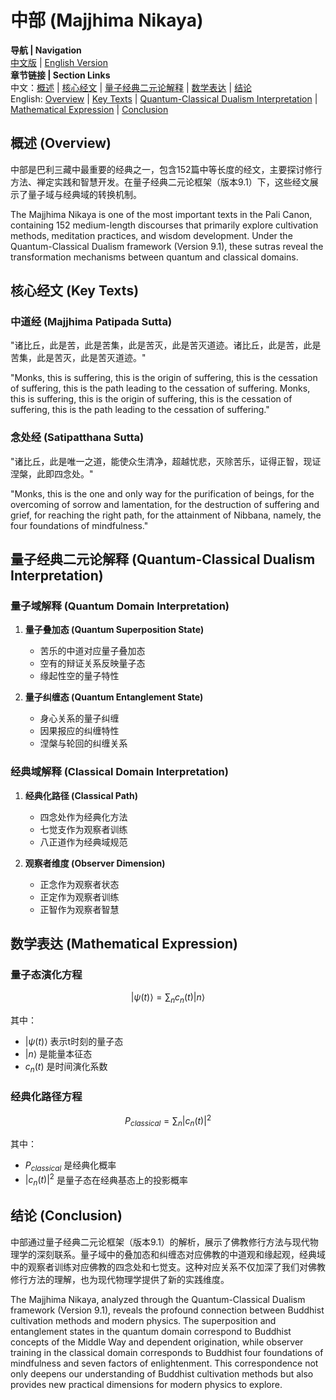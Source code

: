 # 中部 (Majjhima Nikaya)

**导航 | Navigation**  
[中文版](#中部解析) | [English Version](#majjhima-nikaya-analysis)  
**章节链接 | Section Links**  
中文：[概述](#概述-overview) | [核心经文](#核心经文-key-texts) | [量子经典二元论解释](#量子经典二元论解释-quantum-classical-dualism-interpretation) | [数学表达](#数学表达-mathematical-expression) | [结论](#结论-conclusion)  
English: [Overview](#概述-overview) | [Key Texts](#核心经文-key-texts) | [Quantum-Classical Dualism Interpretation](#量子经典二元论解释-quantum-classical-dualism-interpretation) | [Mathematical Expression](#数学表达-mathematical-expression) | [Conclusion](#结论-conclusion)

## 概述 (Overview)

中部是巴利三藏中最重要的经典之一，包含152篇中等长度的经文，主要探讨修行方法、禅定实践和智慧开发。在量子经典二元论框架（版本9.1）下，这些经文展示了量子域与经典域的转换机制。

The Majjhima Nikaya is one of the most important texts in the Pali Canon, containing 152 medium-length discourses that primarily explore cultivation methods, meditation practices, and wisdom development. Under the Quantum-Classical Dualism framework (Version 9.1), these sutras reveal the transformation mechanisms between quantum and classical domains.

## 核心经文 (Key Texts)

### 中道经 (Majjhima Patipada Sutta)
"诸比丘，此是苦，此是苦集，此是苦灭，此是苦灭道迹。诸比丘，此是苦，此是苦集，此是苦灭，此是苦灭道迹。"

"Monks, this is suffering, this is the origin of suffering, this is the cessation of suffering, this is the path leading to the cessation of suffering. Monks, this is suffering, this is the origin of suffering, this is the cessation of suffering, this is the path leading to the cessation of suffering."

### 念处经 (Satipatthana Sutta)
"诸比丘，此是唯一之道，能使众生清净，超越忧悲，灭除苦乐，证得正智，现证涅槃，此即四念处。"

"Monks, this is the one and only way for the purification of beings, for the overcoming of sorrow and lamentation, for the destruction of suffering and grief, for reaching the right path, for the attainment of Nibbana, namely, the four foundations of mindfulness."

## 量子经典二元论解释 (Quantum-Classical Dualism Interpretation)

### 量子域解释 (Quantum Domain Interpretation)
1. **量子叠加态 (Quantum Superposition State)**
   - 苦乐的中道对应量子叠加态
   - 空有的辩证关系反映量子态
   - 缘起性空的量子特性

2. **量子纠缠态 (Quantum Entanglement State)**
   - 身心关系的量子纠缠
   - 因果报应的纠缠特性
   - 涅槃与轮回的纠缠关系

### 经典域解释 (Classical Domain Interpretation)
1. **经典化路径 (Classical Path)**
   - 四念处作为经典化方法
   - 七觉支作为观察者训练
   - 八正道作为经典域规范

2. **观察者维度 (Observer Dimension)**
   - 正念作为观察者状态
   - 正定作为观察者训练
   - 正智作为观察者智慧

## 数学表达 (Mathematical Expression)

### 量子态演化方程
$$
|\psi(t)\rangle = \sum_{n} c_n(t)|n\rangle
$$

其中：
- $|\psi(t)\rangle$ 表示t时刻的量子态
- $|n\rangle$ 是能量本征态
- $c_n(t)$ 是时间演化系数

### 经典化路径方程
$$
P_{classical} = \sum_{n} |c_n(t)|^2
$$

其中：
- $P_{classical}$ 是经典化概率
- $|c_n(t)|^2$ 是量子态在经典基态上的投影概率

## 结论 (Conclusion)

中部通过量子经典二元论框架（版本9.1）的解析，展示了佛教修行方法与现代物理学的深刻联系。量子域中的叠加态和纠缠态对应佛教的中道观和缘起观，经典域中的观察者训练对应佛教的四念处和七觉支。这种对应关系不仅加深了我们对佛教修行方法的理解，也为现代物理学提供了新的实践维度。

The Majjhima Nikaya, analyzed through the Quantum-Classical Dualism framework (Version 9.1), reveals the profound connection between Buddhist cultivation methods and modern physics. The superposition and entanglement states in the quantum domain correspond to Buddhist concepts of the Middle Way and dependent origination, while observer training in the classical domain corresponds to Buddhist four foundations of mindfulness and seven factors of enlightenment. This correspondence not only deepens our understanding of Buddhist cultivation methods but also provides new practical dimensions for modern physics to explore. 